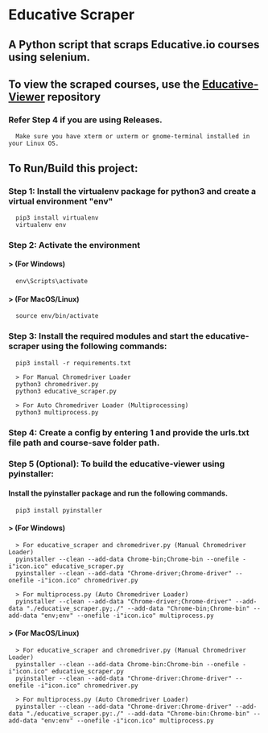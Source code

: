 # Educative Scraper
## A Python script that scraps Educative.io courses using selenium.

## To view the scraped courses, use the [Educative-Viewer](https://github.com/anilabhadatta/educative-viewer) repository
### Refer Step 4 if you are using Releases.
      Make sure you have xterm or uxterm or gnome-terminal installed in your Linux OS.
      
## To Run/Build this project:

### Step 1: Install the virtualenv package for python3 and create a virtual environment "env"

      
      pip3 install virtualenv 
      virtualenv env 
      

### Step 2: Activate the environment
#### > (For Windows) 
      
      env\Scripts\activate
      
#### > (For MacOS/Linux) 
      
      source env/bin/activate
      
### Step 3: Install the required modules and start the educative-scraper using the following commands:
      
      pip3 install -r requirements.txt
      
      > For Manual Chromedriver Loader
      python3 chromedriver.py
      python3 educative_scraper.py
      
      > For Auto Chromedriver Loader (Multiprocessing)
      python3 multiprocess.py
      

### Step 4: Create a config by entering 1 and provide the urls.txt file path and course-save folder path.


### Step 5 (Optional): To build the educative-viewer using pyinstaller:
      
#### Install the pyinstaller package and run the following commands.
      
      pip3 install pyinstaller
      
#### > (For Windows) 
      
      > For educative_scraper and chromedriver.py (Manual Chromedriver Loader)
      pyinstaller --clean --add-data Chrome-bin;Chrome-bin --onefile -i"icon.ico" educative_scraper.py
      pyinstaller --clean --add-data "Chrome-driver;Chrome-driver" --onefile -i"icon.ico" chromedriver.py
      
      > For multiprocess.py (Auto Chromedriver Loader)
      pyinstaller --clean --add-data "Chrome-driver;Chrome-driver" --add-data "./educative_scraper.py;./" --add-data "Chrome-bin;Chrome-bin" --add-data "env;env" --onefile -i"icon.ico" multiprocess.py
      
#### > (For MacOS/Linux) 
      
      > For educative_scraper and chromedriver.py (Manual Chromedriver Loader)
      pyinstaller --clean --add-data Chrome-bin:Chrome-bin --onefile -i"icon.ico" educative_scraper.py
      pyinstaller --clean --add-data "Chrome-driver:Chrome-driver" --onefile -i"icon.ico" chromedriver.py
      
      > For multiprocess.py (Auto Chromedriver Loader)
      pyinstaller --clean --add-data "Chrome-driver:Chrome-driver" --add-data "./educative_scraper.py:./" --add-data "Chrome-bin:Chrome-bin" --add-data "env:env" --onefile -i"icon.ico" multiprocess.py
